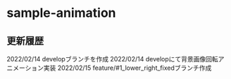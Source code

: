 # sample-animation
## 更新履歴
2022/02/14 developブランチを作成
2022/02/14 developにて背景画像回転アニメーション実装
2022/02/15 feature/#1_lower_right_fixedブランチ作成